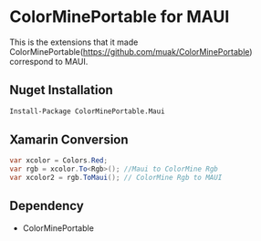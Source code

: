 # ColorMinePortable for MAUI

This is the extensions that it made ColorMinePortable(https://github.com/muak/ColorMinePortable) correspond to MAUI.

## Nuget Installation

```bash
Install-Package ColorMinePortable.Maui
```

## Xamarin Conversion

```csharp
var xcolor = Colors.Red;
var rgb = xcolor.To<Rgb>(); //Maui to ColorMine Rgb
var xcolor2 = rgb.ToMaui(); // ColorMine Rgb to MAUI
```

## Dependency

* ColorMinePortable
